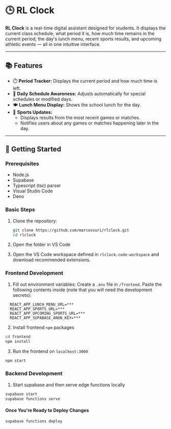 # 🕒 RL Clock

**RL Clock** is a real-time digital assistant designed for students. It displays the current class schedule, what period it is, how much time remains in the current period, the day's lunch menu, recent sports results, and upcoming athletic events — all in one intuitive interface.

---

## 📚 Features

-   ⏱️ **Period Tracker:** Displays the current period and how much time is left.
-   📅 **Daily Schedule Awareness:** Adjusts automatically for special schedules or modified days.
-   🍽️ **Lunch Menu Display:** Shows the school lunch for the day.
-   🏀 **Sports Updates:**
    -   Displays results from the most recent games or matches.
    -   Notifies users about any games or matches happening later in the day.

---

## 🚀 Getting Started

### Prerequisites

-   Node.js
-   Supabase
-   Typescript (tsc) parser
-   Visual Studio Code
-   Deno

### Basic Steps

1. Clone the repository:

    ```bash
    git clone https://github.com/marcovsuri/rlclock.git
    cd rlclock
    ```

2. Open the folder in VS Code
3. Open the VS Code workspace defined in `rlclock.code-workspace` and download recommended extensions.

### Frontend Development

1. Fill out environment variables: Create a `.env` file in `/frontend`. Paste the following contents inside (note that you will need the development secrets):

```env
  REACT_APP_LUNCH_MENU_URL=***
  REACT_APP_SPORTS_URL=***
  REACT_APP_UPCOMING_SPORTS_URL=***
  REACT_APP_SUPABASE_ANON_KEY=***
```

2. Install frontend `npm` packages

```bash
cd frontend
npm install
```

3. Run the frontend on `localhost:3000`

```bash
npm start
```

### Backend Development

1. Start supabase and then serve edge functions locally

```bash
supabase start
supabase functions serve
```

#### Once You're Ready to Deploy Changes

```bash
supabase functions deploy
```

